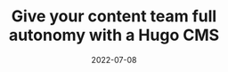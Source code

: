 ---
image: 
  path: https://cc-dam.imgix.net/HugoConf-DavidsTalk.jpg
  alt: >-
    Black background image with picture of speaker, David Large
date: 2022-07-08
upcoming: false
title: Give your content team full autonomy with a Hugo CMS
content: >-
  Hand over the reins of your Hugo site to your content team with
    CloudCannon.
link: https://www.youtube.com/watch?v=b33pk3GC26o
---